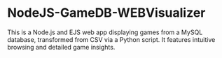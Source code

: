 # NodeJS-GameDB-WEBVisualizer
This is a Node.js and EJS web app displaying games from a MySQL database, transformed from CSV via a Python script. It features intuitive browsing and detailed game insights.
